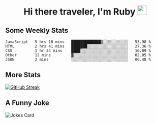 <h1 align="center">Hi there traveler, I'm Ruby <img src="https://user-images.githubusercontent.com/81705278/122967910-fa9b5a00-d358-11eb-99ec-db00243bed5a.gif" width="30px"> </h1>

<h2>Some Weekly Stats</h2>

<!--START_SECTION:waka-->
```text
JavaScript   5 hrs 18 mins   █████████████▒░░░░░░░░░░░   53.98 % 
HTML         2 hrs 41 mins   ███████░░░░░░░░░░░░░░░░░░   27.36 % 
CSS          1 hr 34 mins    ████░░░░░░░░░░░░░░░░░░░░░   16.09 % 
Other        12 mins         ▓░░░░░░░░░░░░░░░░░░░░░░░░   02.05 % 
JSON         2 mins          ░░░░░░░░░░░░░░░░░░░░░░░░░   00.48 % 
```
<!--END_SECTION:waka-->

<h2>More Stats</h2>

[![GitHub Streak](https://github-readme-streak-stats.herokuapp.com/?user=radkinz&theme=dark)](https://git.io/streak-stats)

<h2>A Funny Joke</h2>

<!-- jokes -->
<img src="https://readme-jokes.vercel.app/api?theme=material-palenight" alt="Jokes Card"/>
